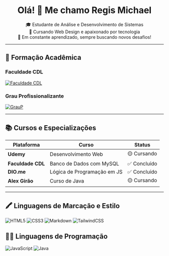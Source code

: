<h1 align="center">Olá! 👋 Me chamo Regis Michael</h1>

<p align="center">
🎓 Estudante de Análise e Desenvolvimento de Sistemas <br>
🎨 Cursando Web Design e apaixonado por tecnologia <br>
📌 Em constante aprendizado, sempre buscando novos desafios!
</p>

---

## 🏫 Formação Acadêmica

### Faculdade CDL
[![Faculdade CDL](https://faculdadecdl.edu.br/wp-content/uploads/2022/11/logo.png)](https://faculdadecdl.edu.br/)

### Grau Profissionalizante
[![GrauP](https://www.graup.com.br/favicon.png)](https://www.graup.com.br/)

---

## 📚 Cursos e Especializações

| Plataforma         | Curso                          | Status      |
|--------------------|--------------------------------|-------------|
| **Udemy**          | Desenvolvimento Web            | 🟡 Cursando |
| **Faculdade CDL**  | Banco de Dados com MySQL       | ✅ Concluído |
| **DIO.me**         | Lógica de Programação em JS    | ✅ Concluído |
| **Alex Girão**     | Curso de Java                  | 🟡 Cursando |

---

## 🖍️ Linguagens de Marcação e Estilo

![HTML5](https://img.shields.io/badge/HTML5-E34F26?style=for-the-badge&logo=html5&logoColor=white)
![CSS3](https://img.shields.io/badge/CSS3-1572B6?style=for-the-badge&logo=css3&logoColor=white)
![Markdown](https://img.shields.io/badge/Markdown-000?style=for-the-badge&logo=markdown)
![TailwindCSS](https://img.shields.io/badge/TailwindCSS-38B2AC?style=for-the-badge&logo=tailwind-css&logoColor=white)

## 👨‍💻 Linguagens de Programação

![JavaScript](https://img.shields.io/badge/JavaScript-F7DF1E?style=for-the-badge&logo=javascript&logoColor=black)
![Java](https://img.shields.io/badge/Java-ED8B00?style=for-the-badge&logo=java&)

